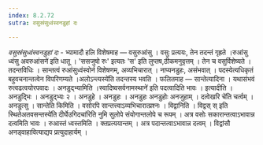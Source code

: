 ```yaml
---
index: 8.2.72
sutra: वसुस्रंसुध्वंस्वनडुहां दः

---
```

_वसुस्रंसुध्वंस्वनडुहां दः_ - भ्यामादौ हलि विशेषमाह — वसुरुआंसु । वसुः प्रत्ययः, तेन तदन्तं गृह्रते ।रुआंसु ध्वंसु अवरुआंसने॑ इति धातू । 'ससजुषो रुः' इत्यतः 'स' इति लुप्तष,ठीकमनुवृत्तम् । तेन च वसुर्विशेष्यते । तदन्तविधिः । सान्तत्वं रुआंसुध्वंस्वोर्न विशेषणम्, अव्यभिचारात् । नाप्यनडुहः, असंभवात् । पदस्येत्यधिकृतं बहुवचनान्तत्वेन विपरिणम्यते ।अलोऽन्त्यस्ये॑ति तदन्तस्य भवति । फलितमाह — सान्तेत्यादिना । यथासंभवं रुत्वढत्वयोरपवादः । अनडुद्भ्यामिति ।स्वादिष्वसर्वनामस्थाने॑ इति पदत्वादिति भावः । इत्यादीति । अनडुद्भिः । अनडुद्भ्यः २ । अनडुहे । अनडुहः । अनडुहः अनडुहोः अनजुहाम् । दत्वेखरि चे॑ति चर्त्वम् । अनडुत्सु । सान्तेति किमिति । वसोरपि सान्तत्त्वाऽव्यभिचारात्प्रश्नः । विद्वानिति । विद्वस् स् इति स्थितेअतवसन्तस्ये॑ति दीर्घेउगिदचा॑रिति नुमि सुलोपे संयोगान्तलोपे च रूपम् । अत्र वसोः सकारान्तत्वाऽभावान्न दत्वमिति भावः । रुआस्तं ध्वस्तमिति । क्तप्रत्ययान्तम् । अत्र पदान्तत्वाऽभावान्न दत्वम् । विद्वांसौ अनड्वाहावित्याद्यप प्रत्युदाहार्यम् ।